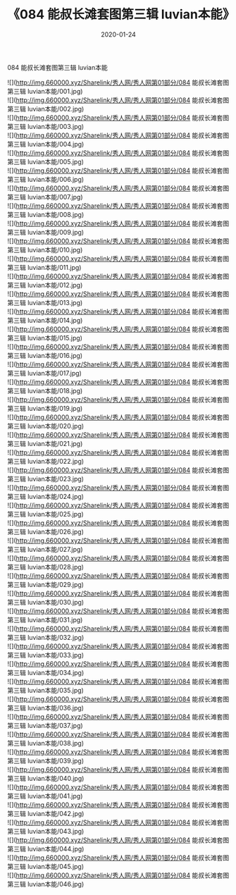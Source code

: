 ﻿---
layout: post
title:  《084 能叔长滩套图第三辑 luvian本能》
date:   2020-01-24
img: http://img.660000.xyz/Sharelink/秀人网/秀人网第01部分/084 能叔长滩套图第三辑 luvian本能/000.jpg
categories: [美女, 清纯, 唯美]
---

084 能叔长滩套图第三辑 luvian本能

  ![](http://img.660000.xyz/Sharelink/秀人网/秀人网第01部分/084 能叔长滩套图第三辑 luvian本能/001.jpg) <br> ![](http://img.660000.xyz/Sharelink/秀人网/秀人网第01部分/084 能叔长滩套图第三辑 luvian本能/002.jpg) <br> ![](http://img.660000.xyz/Sharelink/秀人网/秀人网第01部分/084 能叔长滩套图第三辑 luvian本能/003.jpg) <br> ![](http://img.660000.xyz/Sharelink/秀人网/秀人网第01部分/084 能叔长滩套图第三辑 luvian本能/004.jpg) <br> ![](http://img.660000.xyz/Sharelink/秀人网/秀人网第01部分/084 能叔长滩套图第三辑 luvian本能/005.jpg) <br> ![](http://img.660000.xyz/Sharelink/秀人网/秀人网第01部分/084 能叔长滩套图第三辑 luvian本能/006.jpg) <br> ![](http://img.660000.xyz/Sharelink/秀人网/秀人网第01部分/084 能叔长滩套图第三辑 luvian本能/007.jpg) <br> ![](http://img.660000.xyz/Sharelink/秀人网/秀人网第01部分/084 能叔长滩套图第三辑 luvian本能/008.jpg) <br> ![](http://img.660000.xyz/Sharelink/秀人网/秀人网第01部分/084 能叔长滩套图第三辑 luvian本能/009.jpg) <br> ![](http://img.660000.xyz/Sharelink/秀人网/秀人网第01部分/084 能叔长滩套图第三辑 luvian本能/010.jpg) <br> ![](http://img.660000.xyz/Sharelink/秀人网/秀人网第01部分/084 能叔长滩套图第三辑 luvian本能/011.jpg) <br> ![](http://img.660000.xyz/Sharelink/秀人网/秀人网第01部分/084 能叔长滩套图第三辑 luvian本能/012.jpg) <br> ![](http://img.660000.xyz/Sharelink/秀人网/秀人网第01部分/084 能叔长滩套图第三辑 luvian本能/013.jpg) <br> ![](http://img.660000.xyz/Sharelink/秀人网/秀人网第01部分/084 能叔长滩套图第三辑 luvian本能/014.jpg) <br> ![](http://img.660000.xyz/Sharelink/秀人网/秀人网第01部分/084 能叔长滩套图第三辑 luvian本能/015.jpg) <br> ![](http://img.660000.xyz/Sharelink/秀人网/秀人网第01部分/084 能叔长滩套图第三辑 luvian本能/016.jpg) <br> ![](http://img.660000.xyz/Sharelink/秀人网/秀人网第01部分/084 能叔长滩套图第三辑 luvian本能/017.jpg) <br> ![](http://img.660000.xyz/Sharelink/秀人网/秀人网第01部分/084 能叔长滩套图第三辑 luvian本能/018.jpg) <br> ![](http://img.660000.xyz/Sharelink/秀人网/秀人网第01部分/084 能叔长滩套图第三辑 luvian本能/019.jpg) <br> ![](http://img.660000.xyz/Sharelink/秀人网/秀人网第01部分/084 能叔长滩套图第三辑 luvian本能/020.jpg) <br> ![](http://img.660000.xyz/Sharelink/秀人网/秀人网第01部分/084 能叔长滩套图第三辑 luvian本能/021.jpg) <br> ![](http://img.660000.xyz/Sharelink/秀人网/秀人网第01部分/084 能叔长滩套图第三辑 luvian本能/022.jpg) <br> ![](http://img.660000.xyz/Sharelink/秀人网/秀人网第01部分/084 能叔长滩套图第三辑 luvian本能/023.jpg) <br> ![](http://img.660000.xyz/Sharelink/秀人网/秀人网第01部分/084 能叔长滩套图第三辑 luvian本能/024.jpg) <br> ![](http://img.660000.xyz/Sharelink/秀人网/秀人网第01部分/084 能叔长滩套图第三辑 luvian本能/025.jpg) <br> ![](http://img.660000.xyz/Sharelink/秀人网/秀人网第01部分/084 能叔长滩套图第三辑 luvian本能/026.jpg) <br> ![](http://img.660000.xyz/Sharelink/秀人网/秀人网第01部分/084 能叔长滩套图第三辑 luvian本能/027.jpg) <br> ![](http://img.660000.xyz/Sharelink/秀人网/秀人网第01部分/084 能叔长滩套图第三辑 luvian本能/028.jpg) <br> ![](http://img.660000.xyz/Sharelink/秀人网/秀人网第01部分/084 能叔长滩套图第三辑 luvian本能/029.jpg) <br> ![](http://img.660000.xyz/Sharelink/秀人网/秀人网第01部分/084 能叔长滩套图第三辑 luvian本能/030.jpg) <br> ![](http://img.660000.xyz/Sharelink/秀人网/秀人网第01部分/084 能叔长滩套图第三辑 luvian本能/031.jpg) <br> ![](http://img.660000.xyz/Sharelink/秀人网/秀人网第01部分/084 能叔长滩套图第三辑 luvian本能/032.jpg) <br> ![](http://img.660000.xyz/Sharelink/秀人网/秀人网第01部分/084 能叔长滩套图第三辑 luvian本能/033.jpg) <br> ![](http://img.660000.xyz/Sharelink/秀人网/秀人网第01部分/084 能叔长滩套图第三辑 luvian本能/034.jpg) <br> ![](http://img.660000.xyz/Sharelink/秀人网/秀人网第01部分/084 能叔长滩套图第三辑 luvian本能/035.jpg) <br> ![](http://img.660000.xyz/Sharelink/秀人网/秀人网第01部分/084 能叔长滩套图第三辑 luvian本能/036.jpg) <br> ![](http://img.660000.xyz/Sharelink/秀人网/秀人网第01部分/084 能叔长滩套图第三辑 luvian本能/037.jpg) <br> ![](http://img.660000.xyz/Sharelink/秀人网/秀人网第01部分/084 能叔长滩套图第三辑 luvian本能/038.jpg) <br> ![](http://img.660000.xyz/Sharelink/秀人网/秀人网第01部分/084 能叔长滩套图第三辑 luvian本能/039.jpg) <br> ![](http://img.660000.xyz/Sharelink/秀人网/秀人网第01部分/084 能叔长滩套图第三辑 luvian本能/040.jpg) <br> ![](http://img.660000.xyz/Sharelink/秀人网/秀人网第01部分/084 能叔长滩套图第三辑 luvian本能/041.jpg) <br> ![](http://img.660000.xyz/Sharelink/秀人网/秀人网第01部分/084 能叔长滩套图第三辑 luvian本能/042.jpg) <br> ![](http://img.660000.xyz/Sharelink/秀人网/秀人网第01部分/084 能叔长滩套图第三辑 luvian本能/043.jpg) <br> ![](http://img.660000.xyz/Sharelink/秀人网/秀人网第01部分/084 能叔长滩套图第三辑 luvian本能/044.jpg) <br> ![](http://img.660000.xyz/Sharelink/秀人网/秀人网第01部分/084 能叔长滩套图第三辑 luvian本能/045.jpg) <br> ![](http://img.660000.xyz/Sharelink/秀人网/秀人网第01部分/084 能叔长滩套图第三辑 luvian本能/046.jpg) <br>